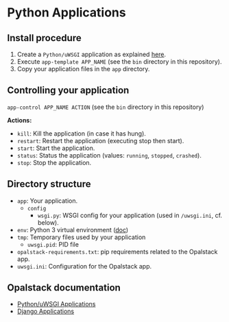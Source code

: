 # Python Applications

## Install procedure

1. Create a `Python/uWSGI` application as explained [here](https://help.opalstack.com/article/60/pythonuwsgi-applications#installing-a-pythonuwsgi-application).
2. Execute `app-template APP_NAME` (see the `bin` directory in this repository).
3. Copy your application files in the `app` directory.



## Controlling your application

`app-control APP_NAME ACTION`  (see the `bin` directory in this repository)

**Actions:**

- `kill`: Kill the application (in case it has hung).
- `restart`: Restart the application (executing stop then start).
- `start`: Start the application.
- `status`: Status the application (values: `running`, `stopped`, `crashed`).
- `stop`: Stop the application.


## Directory structure

- `app`: Your application.
  - `config`
    - `wsgi.py`: WSGI config for your application (used in `/uwsgi.ini`, cf. below).
- `env`: Python 3 virtual environment ([doc](https://docs.python.org/3/library/venv.html))
- `tmp`: Temporary files used by your application
  - `uwsgi.pid`: PID file
- `opalstack-requirements.txt`: pip requirements related to the Opalstack app.
- `uwsgi.ini`: Configuration for the Opalstack app.


## Opalstack documentation

- [Python/uWSGI Applications](https://help.opalstack.com/article/60/pythonuwsgi-applications)
- [Django Applications](https://help.opalstack.com/article/61/installing-django)
